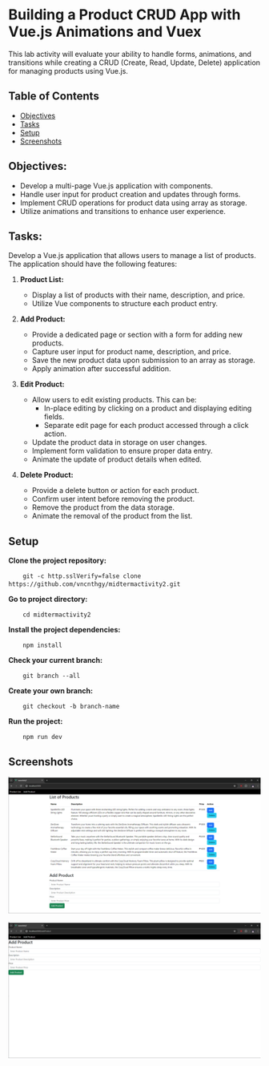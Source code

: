 # **Building a Product CRUD App with Vue.js Animations and Vuex**

This lab activity will evaluate your ability to handle forms, animations, and transitions while creating a CRUD (Create, Read, Update, Delete) application for managing products using Vue.js.

## Table of Contents

- [Objectives](#objectives)
- [Tasks](#tasks)
- [Setup](#setup)
- [Screenshots](#screenshots)

## **Objectives:**

-   Develop a multi-page Vue.js application with components.
-   Handle user input for product creation and updates through forms.
-   Implement CRUD operations for product data using array as storage.
-   Utilize animations and transitions to enhance user experience.

## **Tasks:**

Develop a Vue.js application that allows users to manage a list of products. The application should have the following features:

1. **Product List:**

    -   Display a list of products with their name, description, and price.
    -   Utilize Vue components to structure each product entry.

2. **Add Product:**

    -   Provide a dedicated page or section with a form for adding new products.
    -   Capture user input for product name, description, and price.
    -   Save the new product data upon submission to an array as storage.
    -   Apply animation after successful addition.

3. **Edit Product:**

    -   Allow users to edit existing products. This can be:
        -   In-place editing by clicking on a product and displaying editing fields.
        -   Separate edit page for each product accessed through a click action.
    -   Update the product data in storage on user changes.
    -   Implement form validation to ensure proper data entry.
    -   Animate the update of product details when edited.

4. **Delete Product:**

    -   Provide a delete button or action for each product.
    -   Confirm user intent before removing the product.
    -   Remove the product from the data storage.
    -   Animate the removal of the product from the list.
    
## Setup

**Clone the project repository:**

```
    git -c http.sslVerify=false clone https://github.com/vncnthgy/midtermactivity2.git
```

**Go to project directory:**

```
    cd midtermactivity2
```

**Install the project dependencies:**

```
    npm install
```

**Check your current branch:**

```
    git branch --all
```

**Create your own branch:**

```
    git checkout -b branch-name
```

**Run the project:**

```
    npm run dev
```

## Screenshots

![Image 1](src/assets/images/image1.png)

![Image 2](src/assets/images/image2.png)

<!-- ![Image 3](src/assets/images/image3.png) -->

<!-- ![Image 4](src/assets/images/image4.png) -->

<!-- ![Image 5](src/assets/images/image5.png) -->

